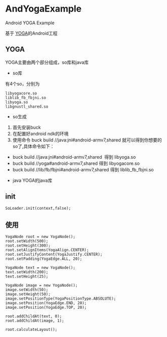 # AndYogaExample
Android YOGA Example 

基于 [YOGA](https://github.com/facebook/yoga)的Android工程

## YOGA
YOGA主要由两个部分组成，so库和java库

* so库

有4个so，分别为
```
libyogacore.so
liblib_fb_fbjni.so
libyoga.so
libgnustl_shared.so
```
* so生成

1. 首先安装buck
2. 在配置好android ndk的环境
3. 使用命令 buck build //java:jni#android-armv7,shared 就可以得到你想要的so了,具体命令如下：
 - buck build //java:jni#android-armv7,shared  得到 libyoga.so
 - buck build //yoga#android-armv7,shared  得到 libyogacore.so
 - buck build //lib/fb/fbjni#android-armv7,shared  得到 liblib_fb_fbjni.so
  
  
* java
YOGA的java库

## init

``
SoLoader.init(context,false);
``

##  使用

```
YogaNode root = new YogaNode();
root.setWidth(500);
root.setHeight(300);
root.setAlignItems(YogaAlign.CENTER);
root.setJustifyContent(YogaJustify.CENTER);
root.setPadding(YogaEdge.ALL, 20);

YogaNode text = new YogaNode();
text.setWidth(200);
text.setHeight(25);

YogaNode image = new YogaNode();
image.setWidth(50);
image.setHeight(50);
image.setPositionType(YogaPositionType.ABSOLUTE);
image.setPosition(YogaEdge.END, 20);
image.setPosition(YogaEdge.TOP, 20);

root.addChildAt(text, 0);
root.addChildAt(image, 1);

root.calculateLayout();
```

